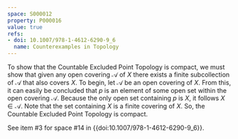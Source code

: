 ```yaml
---
space: S000012
property: P000016
value: true
refs:
- doi: 10.1007/978-1-4612-6290-9_6
  name: Counterexamples in Topology
---
```


To show that the Countable Excluded Point Topology is compact, we must show that given any open covering $\mathscr{A}$ of $X$ there exists a finite subcollection of $\mathscr{A}$ that also covers $X$. To begin, let $\mathscr{A}$ be an open covering of $X$. From this, it can easily be concluded that $p$ is an element of some open set within the open covering $\mathscr{A}$. Because the only open set containing $p$ is $X$, it follows $X \in \mathscr{A}$. Note that the set containing $X$ is a finite covering of $X$. So, the Countable Excluded Point Topology is compact.

See item #3 for space #14 in {{doi:10.1007/978-1-4612-6290-9_6}}.
